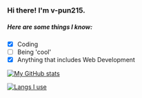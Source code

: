 ### Hi there! I'm v-pun215.


 ##### Here are some things I know:
 
 - [x] Coding
 - [ ] Being 'cool'
 - [x] Anything that includes Web Development

[![My GitHub stats](https://github-readme-stats.vercel.app/api?username=v-pun215&theme=radical)](https://github.com/v-pun215/github-readme-stats)

[![Langs I use](https://github-readme-stats.vercel.app/api/top-langs/?username=v-pun215&layout=compact)](https://github.com/v-pun215/github-readme-stats)

